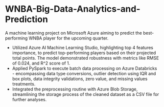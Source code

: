 # WNBA-Big-Data-Analytics-and-Prediction
A machine learning project on Microsoft Azure aiming to predict the best-performing WNBA player for the upcoming quarter.

-	Utilized Azure AI Machine Learning Studio, highlighting top 4 features importance, to predict top-performing players based on their projected total points. The model demonstrated robustness with metrics like RMSE of 0.024, and R^2 score of 1.
-	Applied PySpark to execute batch data processing on Azure Databricks - encompassing data type conversions, outlier detection using IQR and box plots, data integrity validations, zero value, and missing values treatments. 
-	Integrated the preprocessing routine with Azure Blob Storage, streamlining the storage process of the cleaned dataset as a CSV file for further analyses.


